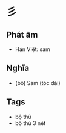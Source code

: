 # 彡

## Phát âm
* Hán Việt: sam

## Nghĩa
* (bộ) Sam (tóc dài)

## Tags
* bộ thủ
* bộ thủ 3 nét

<script>window.HANZI_FIELD='彡';</script>